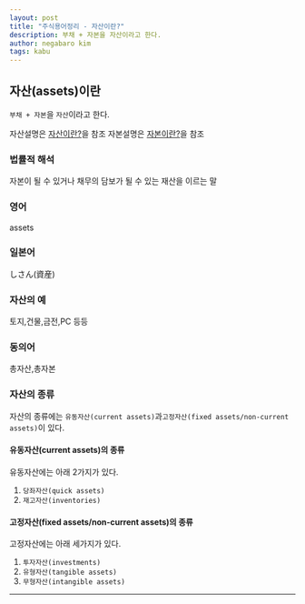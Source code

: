```yaml
---
layout: post
title: "주식용어정리 - 자산이란?"
description: 부채 + 자본을 자산이라고 한다.
author: negabaro kim
tags: kabu
---
```


## 자산(assets)이란


`부채 + 자본`을 `자산`이라고 한다.

자산설명은 [자산이란?]을 참조
자본설명은 [자본이란?]을 참조

### 법률적 해석

자본이 될 수 있거나 채무의 담보가 될 수 있는 재산을 이르는 말

### 영어

assets

### 일본어

しさん(資産)


### 자산의 예

토지,건물,금전,PC 등등

### 동의어 

총자산,총자본


### 자산의 종류

자산의 종류에는 `유동자산(current assets)`과`고정자산(fixed assets/non-current assets)`이 있다.


#### 유동자산(current assets)의 종류

유동자산에는 아래 2가지가 있다.

1. `당좌자산(quick assets)`
2. `재고자산(inventories)`

#### 고정자산(fixed assets/non-current assets)의 종류

고정자산에는 아래 세가지가 있다.

1. `투자자산(investments)`
2. `유형자산(tangible assets)`
3. `무형자산(intangible assets)`

---

[부채란?]: https://negabaro.github.io/archive/kabu-liabilities
[자산이란?]: https://negabaro.github.io/archive/kabu-assets
[자본이란?]: https://negabaro.github.io/archive/kabu-capital